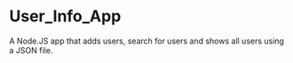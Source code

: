 # User_Info_App

A Node.JS app that adds users, search for users and shows all users using a JSON file.

